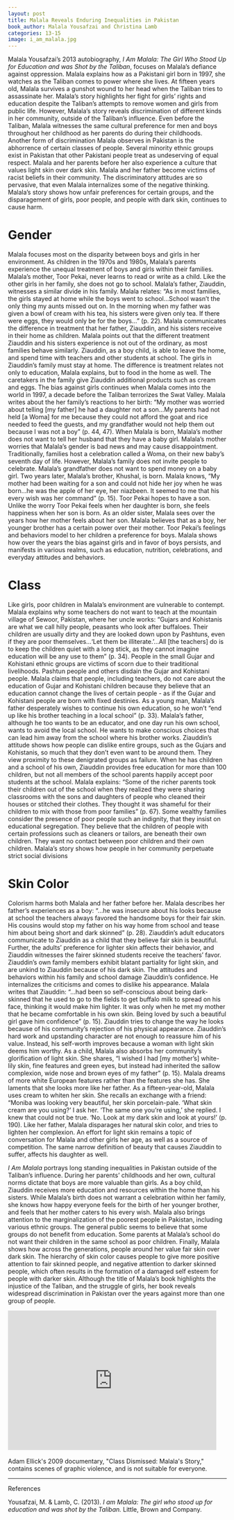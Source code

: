 ```yaml
---
layout: post
title: Malala Reveals Enduring Inequalities in Pakistan
book_author: Malala Yousafzai and Christina Lamb
categories: 13-15
image: i_am_malala.jpg
---
```

Malala Yousafzai’s 2013 autobiography, _I Am Malala: The Girl Who Stood Up for Education and was Shot by the Taliban_, focuses on Malala’s defiance against oppression. Malala explains how as a Pakistani girl born in 1997, she watches as the Taliban comes to power where she lives. At fifteen years old, Malala survives a gunshot wound to her head when the Taliban tries to assassinate her. Malala’s story highlights her fight for girls’ rights and education despite the Taliban’s attempts to remove women and girls from public life. However, Malala’s story reveals discrimination of different kinds in her community, outside of the Taliban’s influence. Even before the Taliban, Malala witnesses the same cultural preference for men and boys throughout her childhood as her parents do during their childhoods. Another form of discrimination Malala observes in Pakistan is the abhorrence of certain classes of people. Several minority ethnic groups exist in Pakistan that other Pakistani people treat as undeserving of equal respect. Malala and her parents before her also experience a culture that values light skin over dark skin. Malala and her father become victims of racist beliefs in their community. The discriminatory attitudes are so pervasive, that even Malala internalizes some of the negative thinking. Malala’s story shows how unfair preferences for certain groups, and the disparagement of girls, poor people, and people with dark skin, continues to cause harm.

# Gender

Malala focuses most on the disparity between boys and girls in her environment. As children in the 1970s and 1980s, Malala’s parents experience the unequal treatment of boys and girls within their families. Malala’s mother, Toor Pekai, never learns to read or write as a child. Like the other girls in her family, she does not go to school. Malala’s father, Ziauddin, witnesses a similar divide in his family. Malala relates: “As in most families, the girls stayed at home while the boys went to school…School wasn’t the only thing my aunts missed out on. In the morning when my father was given a bowl of cream with his tea, his sisters were given only tea. If there were eggs, they would only be for the boys…” (p. 22). Malala communicates the difference in treatment that her father, Ziauddin, and his sisters receive in their home as children. Malala points out that the different treatment Ziauddin and his sisters experience is not out of the ordinary, as most families behave similarly. Ziauddin, as a boy child, is able to leave the home, and spend time with teachers and other students at school. The girls in Ziauddin’s family must stay at home. The difference is treatment relates not only to education, Malala explains, but to food in the home as well. The caretakers in the family give Ziauddin additional products such as cream and eggs. The bias against girls continues when Malala comes into the world in 1997, a decade before the Taliban terrorizes the Swat Valley. Malala writes about the her family’s reactions to her birth: “My mother was worried about telling [my father] he had a daughter not a son…My parents had not held [a Woma] for me because they could not afford the goat and rice needed to feed the guests, and my grandfather would not help them out because I was not a boy” (p. 44, 47). When Malala is born, Malala’s mother does not want to tell her husband that they have a baby girl. Malala’s mother worries that Malala’s gender is bad news and may cause disappointment. Traditionally, families host a celebration called a Woma, on their new baby’s seventh day of life. However, Malala’s family does not invite people to celebrate. Malala’s grandfather does not want to spend money on a baby girl. Two years later, Malala’s brother, Khushal, is born. Malala knows, “My mother had been waiting for a son and could not hide her joy when he was born…he was the apple of her eye, her niazbeen. It seemed to me that his every wish was her command” (p. 15). Toor Pekai hopes to have a son. Unlike the worry Toor Pekai feels when her daughter is born, she feels happiness when her son is born. As an older sister, Malala sees over the years how her mother feels about her son. Malala believes that as a boy, her younger brother has a certain power over their mother. Toor Pekai’s feelings and behaviors model to her children a preference for boys. Malala shows how over the years the bias against girls and in favor of boys persists, and manifests in various realms, such as education, nutrition, celebrations, and everyday attitudes and behaviors.

# Class

Like girls, poor children in Malala’s environment are vulnerable to contempt. Malala explains why some teachers do not want to teach at the mountain village of Sewoor, Pakistan, where her uncle works: “Gujars and Kohistanis are what we call hilly people, peasants who look after buffaloes. Their children are usually dirty and they are looked down upon by Pashtuns, even if they are poor themselves…‘Let them be illiterate.’...All [the teachers] do is to keep the children quiet with a long stick, as they cannot imagine education will be any use to them” (p. 34). People in the small Gujar and Kohistani ethnic groups are victims of scorn due to their traditional livelihoods. Pashtun people and others disdain the Gujar and Kohistani people. Malala claims that people, including teachers, do not care about the education of Gujar and Kohistani children because they believe that an education cannot change the lives of certain people - as if the Gujar and Kohistani people are born with fixed destinies. As a young man, Malala’s father desperately wishes to continue his own education, so he won’t “end up like his brother teaching in a local school” (p. 33). Malala’s father, although he too wants to be an educator, and one day run his own school, wants to avoid the local school. He wants to make conscious choices that can lead him away from the school where his brother works. Ziauddin’s attitude shows how people can dislike entire groups, such as the Gujars and Kohistanis, so much that they don’t even want to be around them. They view proximity to these denigrated groups as failure. When he has children and a school of his own, Ziauddin provides free education for more than 100 children, but not all members of the school parents happily accept poor students at the school. Malala explains: “Some of the richer parents took their children out of the school when they realized they were sharing classrooms with the sons and daughters of people who cleaned their houses or stitched their clothes. They thought it was shameful for their children to mix with those from poor families” (p. 67). Some wealthy families consider the presence of poor people such an indignity, that they insist on educational segregation. They believe that the children of people with certain professions such as cleaners or tailors, are beneath their own children. They want no contact between poor children and their own children. Malala’s story shows how people in her community perpetuate strict social divisions

# Skin Color

Colorism harms both Malala and her father before her. Malala describes her father’s experiences as a boy: “…he was insecure about his looks because at school the teachers always favored the handsome boys for their fair skin. His cousins would stop my father on his way home from school and tease him about being short and dark skinned” (p. 28). Ziauddin’s adult educators communicate to Ziauddin as a child that they believe fair skin is beautiful. Further, the adults’ preference for lighter skin affects their behavior, and Ziauddin witnesses the fairer skinned students receive the teachers’ favor. Ziauddin’s own family members exhibit blatant partiality for light skin, and are unkind to Ziauddin because of his dark skin. The attitudes and behaviors within his family and school damage Ziauddin’s confidence. He internalizes the criticisms and comes to dislike his appearance. Malala writes that Ziauddin: “…had been so self-conscious about being dark-skinned that he used to go to the fields to get buffalo milk to spread on his face, thinking it would make him lighter. It was only when he met my mother that he became comfortable in his own skin. Being loved by such a beautiful girl gave him confidence” (p. 15). Ziauddin tries to change the way he looks because of his community’s rejection of his physical appearance. Ziauddin’s hard work and upstanding character are not enough to reassure him of his value. Instead, his self-worth improves because a woman with light skin deems him worthy. As a child, Malala also absorbs her community’s glorification of light skin. She shares, “I wished I had [my mother’s] white-lily skin, fine features and green eyes, but instead had inherited the sallow complexion, wide nose and brown eyes of my father” (p. 15). Malala dreams of more white European features rather than the features she has. She laments that she looks more like her father. As a fifteen-year-old, Malala uses cream to whiten her skin. She recalls an exchange with a friend: “Moniba was looking very beautiful, her skin porcelain-pale. ‘What skin cream are you using?’ I ask her. ‘The same one you’re using,’ she replied. I knew that could not be true. ‘No. Look at my dark skin and look at yours!’ (p. 190). Like her father, Malala disparages her natural skin color, and tries to lighten her complexion. An effort for light skin remains a topic of conversation for Malala and other girls her age, as well as a source of competition. The same narrow definition of beauty that causes Ziauddin to suffer, affects his daughter as well.

_I Am Malala_ portrays long standing inequalities in Pakistan outside of the Taliban’s influence. During her parents’ childhoods and her own, cultural norms dictate that boys are more valuable than girls. As a boy child, Ziauddin receives more education and resources within the home than his sisters. While Malala’s birth does not warrant a celebration within her family, she knows how happy everyone feels for the birth of her younger brother, and feels that her mother caters to his every wish. Malala also brings attention to the marginalization of the poorest people in Pakistan, including various ethnic groups. The general public seems to believe that some groups do not benefit from education. Some parents at Malala’s school do not want their children in the same school as poor children. Finally, Malala shows how across the generations, people around her value fair skin over dark skin. The hierarchy of skin color causes people to give more positive attention to fair skinned people, and negative attention to darker skinned people, which often results in the formation of a damaged self esteem for people with darker skin. Although the title of Malala’s book highlights the injustice of the Taliban, and the struggle of girls, her book reveals widespread discrimination in Pakistan over the years against more than one group of people.

<div class="resp-container" id="video">
  <iframe class="resp-iframe" title="New York Times Video - Embed Player" width="480" height="321" frameborder="0" scrolling="no" allowfullscreen="true" marginheight="0" marginwidth="0" id="nyt_video_player" src="https://www.nytimes.com/video/players/offsite/index.html?videoId=100000001835296"></iframe>
</div>

<br>
Adam Ellick's 2009 documentary, "Class Dismissed: Malala's Story," contains scenes of graphic violence, and is not suitable for everyone.

---
References

Yousafzai, M. & Lamb, C. (2013). _I am Malala: The girl who stood up for education and was shot by the Taliban._ Little, Brown and Company.
